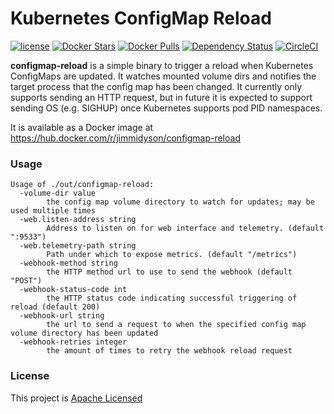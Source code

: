 # Kubernetes ConfigMap Reload

[![license](https://img.shields.io/github/license/jimmidyson/configmap-reload.svg?maxAge=2592000)](https://github.com/jimmidyson/configmap-reload)
[![Docker Stars](https://img.shields.io/docker/stars/jimmidyson/configmap-reload.svg?maxAge=2592000)](https://hub.docker.com/r/jimmidyson/configmap-reload/)
[![Docker Pulls](https://img.shields.io/docker/pulls/jimmidyson/configmap-reload.svg?maxAge=2592000)](https://hub.docker.com/r/jimmidyson/configmap-reload/)
[![Dependency Status](https://dependencyci.com/github/jimmidyson/configmap-reload/badge)](https://dependencyci.com/github/jimmidyson/configmap-reload)
[![CircleCI](https://img.shields.io/circleci/project/jimmidyson/configmap-reload.svg?maxAge=2592000)](https://circleci.com/gh/jimmidyson/configmap-reload)

**configmap-reload** is a simple binary to trigger a reload when Kubernetes ConfigMaps are updated.
It watches mounted volume dirs and notifies the target process that the config map has been changed.
It currently only supports sending an HTTP request, but in future it is expected to support sending OS
(e.g. SIGHUP) once Kubernetes supports pod PID namespaces.

It is available as a Docker image at https://hub.docker.com/r/jimmidyson/configmap-reload

### Usage

```
Usage of ./out/configmap-reload:
  -volume-dir value
        the config map volume directory to watch for updates; may be used multiple times
  -web.listen-address string
    	Address to listen on for web interface and telemetry. (default ":9533")
  -web.telemetry-path string
    	Path under which to expose metrics. (default "/metrics")
  -webhook-method string
        the HTTP method url to use to send the webhook (default "POST")
  -webhook-status-code int
        the HTTP status code indicating successful triggering of reload (default 200)
  -webhook-url string
        the url to send a request to when the specified config map volume directory has been updated
  -webhook-retries integer
        the amount of times to retry the webhook reload request
```

### License

This project is [Apache Licensed](LICENSE.txt)

